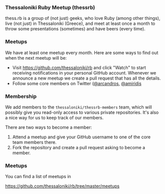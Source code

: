 ### Thessaloniki Ruby Meetup (thessrb)

thess.rb is a group of (not just) geeks, who love Ruby (among other things),
live (not just) in Thessaloniki (Greece), and meet at least once a month to
throw some presentations (sometimes) and have beers (every time).

### Meetups

We have at least one meetup every month. Here are some ways to find out when the
next meetup will be:

* Visit https://github.com/thessaloniki/rb and click "Watch" to start
  receiving notifications in your personal GitHub account. Whenever we
  announce a new meetup we create a pull request that has all the details.
* Follow some core members on Twitter
  ([@arcandros](https://twitter.com/arcandros),
  [@amiridis](https://twitter.com/amiridis)

### Membership

We add members to the `thessaloniki/thessrb-members` team, which will possibly 
give you read-only access to various private repositories. It's also a nice way 
for us to keep track of our members.
	
There are two ways to become a member:

1. Attend a meetup and give your GitHub username to one of the core team
   members there.
2. Fork the repository and create a pull request asking to become a
   member.

### Meetups

You can find a list of meetups in

https://github.com/thessaloniki/rb/tree/master/meetups

